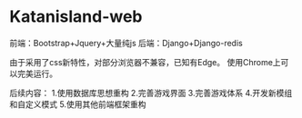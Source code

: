 # Katanisland-web
前端：Bootstrap+Jquery+大量纯js
后端：Django+Django-redis

由于采用了css新特性，对部分浏览器不兼容，已知有Edge。
使用Chrome上可以完美运行。

后续内容：
1.使用数据库思想重构
2.完善游戏界面
3.完善游戏体系
4.开发新模组和自定义模式
5.使用其他前端框架重构
